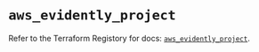 # `aws_evidently_project`

Refer to the Terraform Registory for docs: [`aws_evidently_project`](https://registry.terraform.io/providers/hashicorp/aws/4.64.0/docs/resources/evidently_project).
